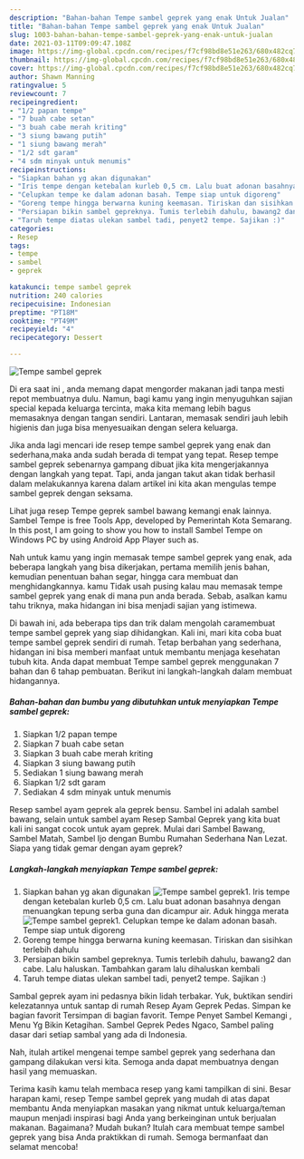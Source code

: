 ```yaml
---
description: "Bahan-bahan Tempe sambel geprek yang enak Untuk Jualan"
title: "Bahan-bahan Tempe sambel geprek yang enak Untuk Jualan"
slug: 1003-bahan-bahan-tempe-sambel-geprek-yang-enak-untuk-jualan
date: 2021-03-11T09:09:47.108Z
image: https://img-global.cpcdn.com/recipes/f7cf98bd8e51e263/680x482cq70/tempe-sambel-geprek-foto-resep-utama.jpg
thumbnail: https://img-global.cpcdn.com/recipes/f7cf98bd8e51e263/680x482cq70/tempe-sambel-geprek-foto-resep-utama.jpg
cover: https://img-global.cpcdn.com/recipes/f7cf98bd8e51e263/680x482cq70/tempe-sambel-geprek-foto-resep-utama.jpg
author: Shawn Manning
ratingvalue: 5
reviewcount: 7
recipeingredient:
- "1/2 papan tempe"
- "7 buah cabe setan"
- "3 buah cabe merah kriting"
- "3 siung bawang putih"
- "1 siung bawang merah"
- "1/2 sdt garam"
- "4 sdm minyak untuk menumis"
recipeinstructions:
- "Siapkan bahan yg akan digunakan"
- "Iris tempe dengan ketebalan kurleb 0,5 cm. Lalu buat adonan basahnya dengan menuangkan tepung serba guna dan dicampur air. Aduk hingga merata"
- "Celupkan tempe ke dalam adonan basah. Tempe siap untuk digoreng"
- "Goreng tempe hingga berwarna kuning keemasan. Tiriskan dan sisihkan terlebih dahulu"
- "Persiapan bikin sambel gepreknya. Tumis terlebih dahulu, bawang2 dan cabe. Lalu haluskan. Tambahkan garam lalu dihaluskan kembali"
- "Taruh tempe diatas ulekan sambel tadi, penyet2 tempe. Sajikan :)"
categories:
- Resep
tags:
- tempe
- sambel
- geprek

katakunci: tempe sambel geprek 
nutrition: 240 calories
recipecuisine: Indonesian
preptime: "PT18M"
cooktime: "PT49M"
recipeyield: "4"
recipecategory: Dessert

---
```



![Tempe sambel geprek](https://img-global.cpcdn.com/recipes/f7cf98bd8e51e263/680x482cq70/tempe-sambel-geprek-foto-resep-utama.jpg)

Di era  saat ini , anda memang dapat mengorder makanan jadi tanpa mesti repot membuatnya dulu. Namun, bagi kamu yang ingin menyuguhkan sajian special kepada keluarga tercinta, maka kita memang lebih bagus memasaknya dengan tangan sendiri. Lantaran, memasak sendiri jauh lebih higienis dan juga bisa menyesuaikan dengan selera keluarga.

Jika anda lagi mencari ide resep tempe sambel geprek yang enak dan sederhana,maka anda sudah berada di tempat yang tepat. Resep tempe sambel geprek  sebenarnya gampang dibuat jika kita mengerjakannya dengan langkah yang tepat. Tapi, anda jangan takut akan tidak berhasil dalam melakukannya 
karena dalam artikel ini kita akan mengulas tempe sambel geprek dengan seksama.  

Lihat juga resep Tempe geprek sambel bawang kemangi enak lainnya. Sambel Tempe is free Tools App, developed by Pemerintah Kota Semarang. In this post, I am going to show you how to install Sambel Tempe on Windows PC by using Android App Player such as.

Nah untuk kamu yang ingin memasak tempe sambel geprek yang enak, ada beberapa langkah yang bisa dikerjakan, pertama memilih jenis bahan, kemudian penentuan bahan segar, hingga cara membuat dan menghidangkannya. kamu Tidak usah pusing kalau mau memasak tempe sambel geprek yang enak di mana pun anda berada. Sebab, asalkan kamu  tahu triknya, maka hidangan ini bisa menjadi sajian yang istimewa.

Di bawah ini, ada beberapa tips dan trik dalam mengolah caramembuat tempe sambel geprek yang siap dihidangkan. Kali ini, mari kita coba buat tempe sambel geprek sendiri di rumah. Tetap berbahan yang sederhana, hidangan ini bisa memberi manfaat untuk membantu menjaga kesehatan tubuh kita. Anda dapat membuat Tempe sambel geprek menggunakan 7 bahan dan 6 tahap pembuatan. Berikut ini langkah-langkah dalam membuat hidangannya.

<!--inarticleads1-->

##### Bahan-bahan dan bumbu yang dibutuhkan untuk menyiapkan Tempe sambel geprek:

1. Siapkan 1/2 papan tempe
1. Siapkan 7 buah cabe setan
1. Siapkan 3 buah cabe merah kriting
1. Siapkan 3 siung bawang putih
1. Sediakan 1 siung bawang merah
1. Siapkan 1/2 sdt garam
1. Sediakan 4 sdm minyak untuk menumis


Resep sambel ayam geprek ala geprek bensu. Sambel ini adalah sambel bawang, selain untuk sambel ayam Resep Sambal Geprek yang kita buat kali ini sangat cocok untuk ayam geprek. Mulai dari Sambel Bawang, Sambel Matah, Sambel Ijo dengan Bumbu Rumahan Sederhana Nan Lezat. Siapa yang tidak gemar dengan ayam geprek? 

<!--inarticleads2-->

##### Langkah-langkah menyiapkan Tempe sambel geprek:

1. Siapkan bahan yg akan digunakan
<img src="https://img-global.cpcdn.com/steps/c074bd981aee984b/160x128cq70/tempe-sambel-geprek-langkah-memasak-1-foto.jpg" alt="Tempe sambel geprek">1. Iris tempe dengan ketebalan kurleb 0,5 cm. Lalu buat adonan basahnya dengan menuangkan tepung serba guna dan dicampur air. Aduk hingga merata
<img src="https://img-global.cpcdn.com/steps/ed890a29411393c6/160x128cq70/tempe-sambel-geprek-langkah-memasak-2-foto.jpg" alt="Tempe sambel geprek">1. Celupkan tempe ke dalam adonan basah. Tempe siap untuk digoreng
1. Goreng tempe hingga berwarna kuning keemasan. Tiriskan dan sisihkan terlebih dahulu
1. Persiapan bikin sambel gepreknya. Tumis terlebih dahulu, bawang2 dan cabe. Lalu haluskan. Tambahkan garam lalu dihaluskan kembali
1. Taruh tempe diatas ulekan sambel tadi, penyet2 tempe. Sajikan :)


Sambal geprek ayam ini pedasnya bikin lidah terbakar. Yuk, buktikan sendiri kelezatannya untuk santap di rumah Resep Ayam Geprek Pedas. Simpan ke bagian favorit Tersimpan di bagian favorit. Tempe Penyet Sambel Kemangi , Menu Yg Bikin Ketagihan. Sambel Geprek Pedes Ngaco, Sambel paling dasar dari setiap sambal yang ada di Indonesia. 

Nah, itulah artikel mengenai  tempe sambel geprek  yang sederhana dan gampang dilakukan versi kita. Semoga anda dapat membuatnya dengan hasil yang memuaskan. 

Terima kasih kamu telah membaca resep yang kami tampilkan di sini. Besar harapan kami, resep  Tempe sambel geprek yang mudah di atas dapat membantu Anda menyiapkan masakan yang nikmat untuk keluarga/teman maupun menjadi inspirasi bagi Anda yang berkeinginan untuk berjualan makanan. Bagaimana? Mudah bukan? Itulah cara membuat tempe sambel geprek yang bisa Anda praktikkan di rumah. Semoga bermanfaat dan selamat mencoba!

